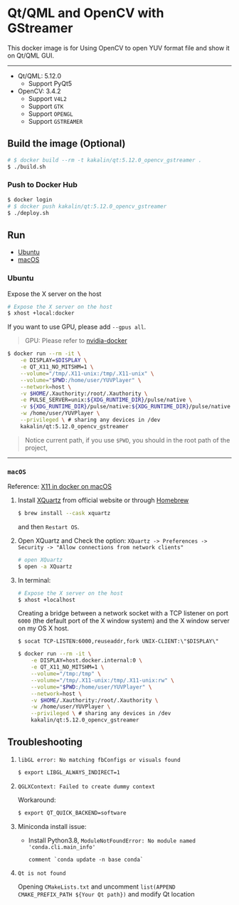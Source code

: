 # Qt/QML and OpenCV with GStreamer

This docker image is for Using OpenCV to open YUV format file and show it on Qt/QML GUI.

---

- Qt/QML: 5.12.0
  - Support PyQt5
- OpenCV: 3.4.2
  - Support `V4L2`
  - Support `GTK`
  - Support `OPENGL`
  - Support `GSTREAMER`

## Build the image (Optional)

```bash
# $ docker build --rm -t kakalin/qt:5.12.0_opencv_gstreamer .
$ ./build.sh
```

### Push to Docker Hub

```bash
$ docker login
# $ docker push kakalin/qt:5.12.0_opencv_gstreamer
$ ./deploy.sh
```

## Run

- [Ubuntu](#ubuntu)
- [macOS](#2-macos)


### Ubuntu

Expose the X server on the host

```bash
# Expose the X server on the host
$ xhost +local:docker
```

If you want to use GPU, please add `--gpus all`.

> GPU: Please refer to [nvidia-docker](https://github.com/NVIDIA/nvidia-docker)

```bash
$ docker run --rm -it \
    -e DISPLAY=$DISPLAY \
    -e QT_X11_NO_MITSHM=1 \
    --volume="/tmp/.X11-unix:/tmp/.X11-unix" \
    --volume="$PWD:/home/user/YUVPlayer" \
    --network=host \
    -v $HOME/.Xauthority:/root/.Xauthority \
    -e PULSE_SERVER=unix:${XDG_RUNTIME_DIR}/pulse/native \
    -v ${XDG_RUNTIME_DIR}/pulse/native:${XDG_RUNTIME_DIR}/pulse/native \
    -w /home/user/YUVPlayer \
    --privileged \ # sharing any devices in /dev
    kakalin/qt:5.12.0_opencv_gstreamer
```

> Notice current path, if you use `$PWD`, you should in the root path of the  project,

---

### `macOS`

Reference: [X11 in docker on macOS](https://gist.github.com/cschiewek/246a244ba23da8b9f0e7b11a68bf3285)

1. Install [XQuartz](https://dl.bintray.com/xquartz/downloads/XQuartz-2.7.11.dmg) from official website or through [Homebrew](https://brew.sh/)

    ```bash
    $ brew install --cask xquartz
    ```

    and then `Restart OS`.

2. Open XQuartz and Check the option: `XQuartz -> Preferences -> Security -> "Allow connections from network clients"`

    ```bash
    # open XQuartz
    $ open -a XQuartz
    ```

3. In terminal:

    ```bash
    # Expose the X server on the host
    $ xhost +localhost
    ```

    Creating a bridge between a network socket with a TCP listener on port `6000` (the default port of the X window system) and the X window server on my OS X host.

    ```
    $ socat TCP-LISTEN:6000,reuseaddr,fork UNIX-CLIENT:\"$DISPLAY\"
    ```

    ```bash
    $ docker run --rm -it \
        -e DISPLAY=host.docker.internal:0 \
        -e QT_X11_NO_MITSHM=1 \
        --volume="/tmp:/tmp" \
        --volume="/tmp/.X11-unix:/tmp/.X11-unix:rw" \
        --volume="$PWD:/home/user/YUVPlayer" \
        --network=host \
        -v $HOME/.Xauthority:/root/.Xauthority \
        -w /home/user/YUVPlayer \
        --privileged \ # sharing any devices in /dev
        kakalin/qt:5.12.0_opencv_gstreamer
    ```

## Troubleshooting

1. `libGL error: No matching fbConfigs or visuals found`

    ```bash
    $ export LIBGL_ALWAYS_INDIRECT=1
    ```

2. `QGLXContext: Failed to create dummy context`

    Workaround:

    ```bash
    $ export QT_QUICK_BACKEND=software
    ```

3. Miniconda install issue:
    - Install Python3.8, `ModuleNotFoundError: No module named 'conda.cli.main_info'`

        ```
        comment `conda update -n base conda`
        ```

4. `Qt is not found`

    Opening ```CMakeLists.txt``` and uncomment ```list(APPEND CMAKE_PREFIX_PATH ${Your Qt path})``` and modify Qt location
